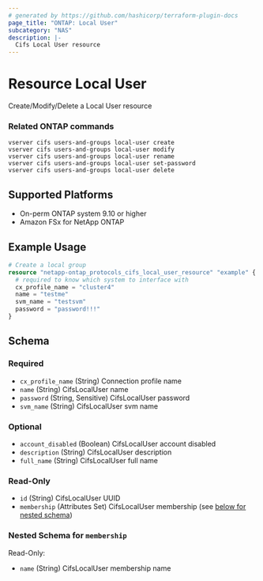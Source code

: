 ```yaml
---
# generated by https://github.com/hashicorp/terraform-plugin-docs
page_title: "ONTAP: Local User"
subcategory: "NAS"
description: |-
  Cifs Local User resource
---
```


# Resource Local User

Create/Modify/Delete a Local User resource

### Related ONTAP commands
```commandline
vserver cifs users-and-groups local-user create
vserver cifs users-and-groups local-user modify
vserver cifs users-and-groups local-user rename
vserver cifs users-and-groups local-user set-password
vserver cifs users-and-groups local-user delete
```

## Supported Platforms
* On-perm ONTAP system 9.10 or higher
* Amazon FSx for NetApp ONTAP

## Example Usage

```terraform
# Create a local group
resource "netapp-ontap_protocols_cifs_local_user_resource" "example" {
  # required to know which system to interface with
  cx_profile_name = "cluster4"
  name = "testme"
  svm_name = "testsvm"
  password = "password!!!"
}
```
<!-- schema generated by tfplugindocs -->
## Schema

### Required

- `cx_profile_name` (String) Connection profile name
- `name` (String) CifsLocalUser name
- `password` (String, Sensitive) CifsLocalUser password
- `svm_name` (String) CifsLocalUser svm name

### Optional

- `account_disabled` (Boolean) CifsLocalUser account disabled
- `description` (String) CifsLocalUser description
- `full_name` (String) CifsLocalUser full name

### Read-Only

- `id` (String) CifsLocalUser UUID
- `membership` (Attributes Set) CifsLocalUser membership (see [below for nested schema](#nestedatt--membership))

<a id="nestedatt--membership"></a>
### Nested Schema for `membership`

Read-Only:

- `name` (String) CifsLocalUser membership name


